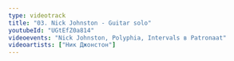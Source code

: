 ```yaml
---
type: videotrack
title: "03. Nick Johnston - Guitar solo"
youtubeId: "UGtEfZ0a814"
videoevents: "Nick Johnston, Polyphia, Intervals в Patronaat"
videoartists: ["Ник Джонстон"]
---
```

